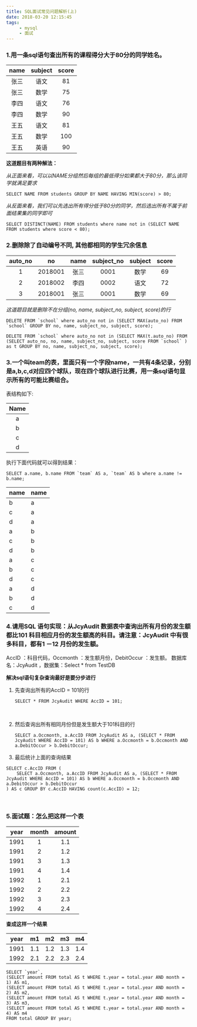 ```yaml
---
title: SQL面试常见问题解析(上)
date: 2018-03-20 12:15:45
tags: 
     - mysql
     - 面试
---
```


### 1.用一条sql语句查出所有的课程得分大于80分的同学姓名。

| name | subject | score |
| :--: | :-----: | :---: |
| 张三 | 语文 | 81 |
| 张三 |数学|75|
| 李四 | 语文 | 76 |
|李四|数学|90|
|王五|语文|81|
|王五|数学|100|
|王五|英语|90|

**这道题目有两种解法：**

*从正面来看，可以以NAME分组然后每组的最低得分如果都大于80分，那么该同学就满足要求*
```Mysql
SELECT NAME FROM students GROUP BY NAME HAVING MIN(score) > 80;
```

*从反面来看，我们可以先选出所有得分低于80分的同学，然后选出所有不属于前面结果集的同学即可*


```Mysql
SELECT DISTINCT(NAME) FROM students where name not in (SELECT NAME FROM students where score < 80);
```

<!-- more -->

### 2.删除除了自动编号不同, 其他都相同的学生冗余信息

| auto_no | no   | name | subject_no |subject | score |
| :-----: | :--: | :--: | :--: | :--: | :--: |
| 1 | 2018001 | 张三 |0001|数学|69|
|2|2018002|李四|0002|语文|72|
|3|2018001|张三|0001|数学|69|

*这道题目就是删除不在分组(no, name, subject_no, subject, score)的行*

```Mysql
DELETE FROM `school` where auto_no not in (SELECT MAX(auto_no) FROM `school` GROUP BY no, name, subject_no, subject, score);

DELETE FROM `school` where auto_no not in (SELECT MAX(t.auto_no) FROM (SELECT auto_no, no, name, subject_no, subject, score FROM `school` ) as t GROUP BY no, name, subject_no, subject, score);
```



###  3.一个叫team的表，里面只有一个字段name，一共有4条记录，分别是a,b,c,d对应四个球队，现在四个球队进行比赛，用一条sql语句显示所有的可能比赛组合。


表结构如下:

| Name |
| :--: |
|  a   |
|  b   |
|  c   |
|  d   |

执行下面代码就可以得到结果：

```mysql
SELECT a.name, b.name FROM `team` AS a, `team` AS b where a.name != b.name;
```

| name | name |
| ---- | ---- |
| b    | a    |
| c    | a    |
| d    | a    |
| a    | b    |
| c    | b    |
| d    | b    |
| a    | c    |
| b    | c    |
| d    | c    |
| a    | d    |
| b    | d    |
| c    | d    |




### 4.请用SQL 语句实现：从JcyAudit 数据表中查询出所有月份的发生额都比101 科目相应月份的发生额高的科目。请注意：JcyAudit 中有很多科目，都有1 －12 月份的发生额。

  AccID ：科目代码，Occmonth ：发生额月份，DebitOccur ：发生额。
  数据库名：JcyAudit ，数据集：Select * from TestDB


**解决sql语句复杂查询最好是要分步进行**

1. 先查询出所有的AccID = 101的行

   ```Mysql
   SELECT * FROM JcyAudit WHERE AccID = 101;
   ```

   ​

2. 然后查询出所有相同月份但是发生额大于101科目的行

   ```Mysql
   SELECT a.Occmonth, a.AccID FROM JcyAudit AS a, (SELECT * FROM JcyAudit WHERE AccID = 101) AS b WHERE a.Occmonth = b.Occmonth AND a.DebitOccur > b.DebitOccur;
   ```

3.  最后统计上面的查询结果

   ```mysql
   SELECT c.AccID FROM (
       SELECT a.Occmonth, a.AccID FROM JcyAudit AS a, (SELECT * FROM JcyAudit WHERE AccID = 101) AS b WHERE a.Occmonth = b.Occmonth AND a.DebitOccur > b.DebitOccur
   ) AS c GROUP BY c.AccID HAVING count(c.AccID) = 12;
   ```

   ​


### 5.面试题：怎么把这样一个表

|year |  month| amount|
|:--:|:--:|:--:|
|1991  | 1  |   1.1|
|1991  | 2  |   1.2|
|1991  | 3  |   1.3|
|1991  | 4  |   1.4|
|1992  |  1 |   2.1|
|1992  |  2 |   2.2|
|1992  |  3 |   2.3|
|1992  |  4 |   2.4|
**查成这样一个结果**

| year | m1  | m2 |  m3 |  m4 |
|:--:|:--:|:--:|:--:|:--:|
|1991 |1.1  | 1.2 | 1.3 | 1.4|
|1992| 2.1 | 2.2 | 2.3 | 2.4 |

```Mysql
SELECT `year`, 
(SELECT amount FROM total AS t WHERE t.year = total.year AND month = 1) AS m1,
(SELECT amount FROM total AS t WHERE t.year = total.year AND month = 2) AS m2,
(SELECT amount FROM total AS t WHERE t.year = total.year AND month = 3) AS m3,
(SELECT amount FROM total AS t WHERE t.year = total.year AND month = 4) AS m4
FROM total GROUP BY year;
```


